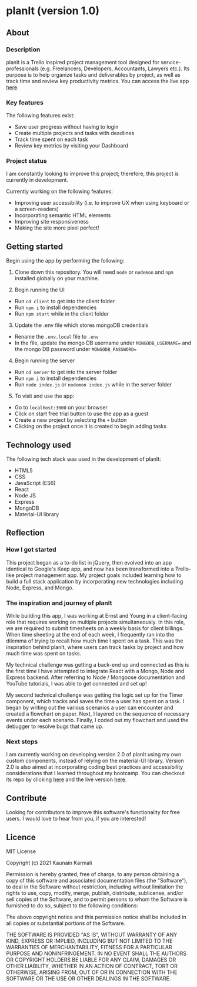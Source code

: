 # planIt (version 1.0)

## About

### Description

planIt is a Trello inspired project management tool designed for service-professionals (e.g. Freelancers, Developers, Accountants, Lawyers etc.). Its purpose is to help organize tasks and deliverables by project, as well as track time and review key productivity metrics. You can access the live app [here](https://plan-it-v1.netlify.app/).

### Key features

The following features exist:
* Save user progress without having to login
* Create multiple projects and tasks with deadlines
* Track time spent on each task
* Review key metrics by visiting your Dashboard

### Project status

I am constantly looking to improve this project; therefore, this project is currently in development. 

Currently working on the following features:
* Improving user accessibility (i.e. to improve UX when using keyboard or a screen-readers)
* Incorporating semantic HTML elements
* Improving site responsiveness
* Making the site more pixel perfect!

## Getting started

Begin using the app by performing the following:

1. Clone down this repository. You will need `node` or `nodemon` and `npm` installed globally on your machine.

2. Begin running the UI
  * Run `cd client` to get into the client folder
  * Run `npm i` to install dependencies
  * Run `npm start` while in the client folder

3. Update the .env file which stores mongoDB credentials
 * Rename the `.env.local` file to `.env`
 * In the file, update the mongo DB username under `MONGODB_USERNAME=` and the mongo DB password under `MONGODB_PASSWORD=`

4. Begin running the server
  * Run `cd server` to get into the server folder
  * Run `npm i` to install dependencies
  * Run `node index.js` or `nodemon index.js` while in the server folder

5. To visit and use the app:
  * Go to `localhost:3000` on your browser
  * Click on start free trial button to use the app as a guest
  * Create a new project by selecting the `+` button
  * Clicking on the project once it is created to begin adding tasks

## Technology used

The following tech stack was used in the development of planIt:
* HTML5
* CSS
* JavaScript (ES6)
* React
* Node JS
* Express
* MongoDB
* Material-UI library

## Reflection

### How I got started

This project began as a to-do list in jQuery, then evolved into an app identical to Google's Keep app, and now has been transformed into a Trello-like project management app. My project goals included learning how to build a full stack application by incorporating new technologies including Node, Express, and Mongo. 

### The inspiration and journey of planIt

While building this app, I was working at Ernst and Young in a client-facing role that requires working on multiple projects simultaneously. In this role, we are required to submit timesheets on a weekly basis for client billings. When time sheeting at the end of each week, I frequently ran into the dilemma of trying to recall how much time I spent on a task. This was the inspiration behind planIt, where users can track tasks by project and how much time was spent on tasks.

My technical challenge was getting a back-end up and connected as this is the first time I have attempted to integrate React with a Mongo, Node and Express backend. After referring to Node / Mongoose documentation and YouTube tutorials, I was able to get connected and set up! 

My second technical challenge was getting the logic set up for the Timer component, which tracks and saves the time a user has spent on a task. I began by writing out the various scenarios a user can encounter and created a flowchart on paper. Next, I layered on the sequence of necessary events under each scenario. Finally, I coded out my flowchart and used the debugger to resolve bugs that came up.

### Next steps

I am currently working on developing version 2.0 of planIt using my own custom components, instead of relying on the material-UI library. Version 2.0 is also aimed at incorporating coding best practices and accessibility considerations that I learned throughout my bootcamp. You can checkout its repo by clicking [here](https://github.com/KaunainKarmali/plan-it-2.0) and the live version [here](https://just-plan-it.netlify.app/).

## Contribute

Looking for contributors to improve this software's functionality for free users. I would love to hear from you, if you are interested!

## Licence

MIT License

Copyright (c) 2021 Kaunain Karmali

Permission is hereby granted, free of charge, to any person obtaining a copy
of this software and associated documentation files (the "Software"), to deal
in the Software without restriction, including without limitation the rights
to use, copy, modify, merge, publish, distribute, sublicense, and/or sell
copies of the Software, and to permit persons to whom the Software is
furnished to do so, subject to the following conditions:

The above copyright notice and this permission notice shall be included in all
copies or substantial portions of the Software.

THE SOFTWARE IS PROVIDED "AS IS", WITHOUT WARRANTY OF ANY KIND, EXPRESS OR
IMPLIED, INCLUDING BUT NOT LIMITED TO THE WARRANTIES OF MERCHANTABILITY,
FITNESS FOR A PARTICULAR PURPOSE AND NONINFRINGEMENT. IN NO EVENT SHALL THE
AUTHORS OR COPYRIGHT HOLDERS BE LIABLE FOR ANY CLAIM, DAMAGES OR OTHER
LIABILITY, WHETHER IN AN ACTION OF CONTRACT, TORT OR OTHERWISE, ARISING FROM,
OUT OF OR IN CONNECTION WITH THE SOFTWARE OR THE USE OR OTHER DEALINGS IN THE
SOFTWARE.
